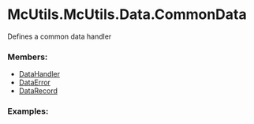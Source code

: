 # <a id="McUtils.McUtils.Data.CommonData">McUtils.McUtils.Data.CommonData</a>
    
Defines a common data handler

### Members:

  - [DataHandler](CommonData/DataHandler.md)
  - [DataError](CommonData/DataError.md)
  - [DataRecord](CommonData/DataRecord.md)

### Examples:

